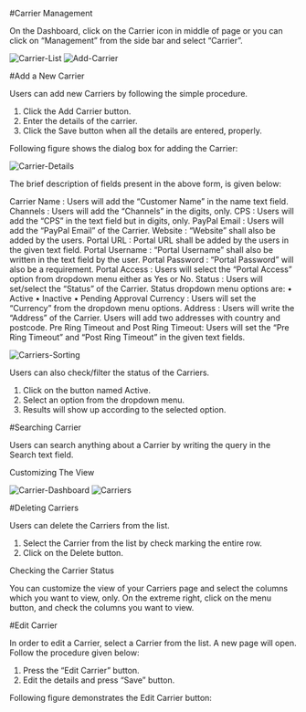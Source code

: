#Carrier Management

On the Dashboard, click on the Carrier icon in middle of page or you can click on “Management” from the side bar and select “Carrier”.

<img src="https://raw.githubusercontent.com/digipigeon/connexcs-user-docs/master/img/carrier-list.png" alt="Carrier-List"/>

<img src="https://raw.githubusercontent.com/digipigeon/connexcs-user-docs/master/img/add-carriers.png" alt="Add-Carrier"/>

#Add a New Carrier

Users can add new Carriers by following the simple procedure.

1.	Click the Add Carrier button.
2.	Enter the details of the carrier.
3.	Click the Save button when all the details are entered, properly.

Following figure shows the dialog box for adding the Carrier:

<img src="https://raw.githubusercontent.com/digipigeon/connexcs-user-docs/master/img/carrier-details.png" alt="Carrier-Details"/>

The brief description of fields present in the above form, is given below:

Carrier Name    :	Users will add the “Customer Name” in the name text field.
Channels        :	Users will add the “Channels” in the digits, only.
CPS             :	Users will add the “CPS” in the text field but in digits, only.
PayPal Email    :	Users will add the “PayPal Email” of the Carrier.
Website         :	“Website” shall also be added by the users.
Portal URL      :	Portal URL shall be added by the users in the given text field.
Portal Username :	“Portal Username” shall also be written in the text field by the user.
Portal Password	: “Portal Password” will also be a requirement. 
Portal Access   :	Users will select the “Portal Access” option from dropdown menu either as Yes or No.
Status          : Users will set/select the “Status” of the Carrier. Status dropdown menu options are:
                  •	Active
                  •	Inactive
                  •	Pending Approval
Currency        :	Users will set the “Currency” from the dropdown menu options.
Address         :	Users will write the “Address” of the Carrier. Users will add two addresses with country and postcode.
Pre Ring Timeout and Post Ring Timeout: 	Users will set the “Pre Ring Timeout” and “Post Ring Timeout” in the given text fields.

<img src="https://raw.githubusercontent.com/digipigeon/connexcs-user-docs/master/img/carriers-sorting.png" alt="Carriers-Sorting"/>

Users can also check/filter the status of the Carriers. 

1.	Click on the button named Active.
2.	Select an option from the dropdown menu.
3.	Results will show up according to the selected option.

#Searching Carrier

Users can search anything about a Carrier by writing the query in the Search text field.

Customizing The View


<img src="https://raw.githubusercontent.com/digipigeon/connexcs-user-docs/master/img/carrier-dashboard.png" alt="Carrier-Dashboard"/>

<img src="https://raw.githubusercontent.com/digipigeon/connexcs-user-docs/master/img/carriers.png" alt="Carriers"/>








#Deleting Carriers

Users can delete the Carriers from the list. 
1.	Select the Carrier from the list by check marking the entire row.
2.	Click on the Delete button.

Checking the Carrier Status





You can customize the view of your Carriers page and select the columns which you want to view, only.
On the extreme right, click on the menu button, and check the columns you want to view.

#Edit Carrier

In order to edit a Carrier, select a Carrier from the list. A new page will open. Follow the procedure given below:

1.	Press the “Edit Carrier” button.
2.	Edit the details and press “Save” button.

Following figure demonstrates the Edit Carrier button:



